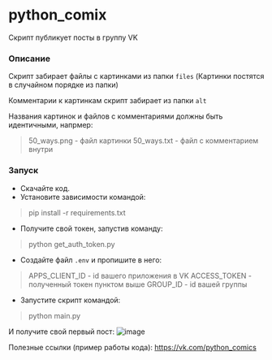 # python_comix

Скрипт публикует посты в группу VK

### Описание

Скрипт забирает файлы с картинками из папки ```files``` 
(Картинки постятся в случайном порядке из папки)

Комментарии к картинкам скрипт забирает из папки ```alt```

Названия картинок и файлов с комментариями должны быть идентичными, напрмер:
> 50_ways.png - файл картинки
> 50_ways.txt - файл с комментарием внутри

### Запуск

* Скачайте код.
* Установите зависимости командой:
  
> pip install -r requirements.txt

* Получите свой токен, запустив команду:

> python get_auth_token.py

* Создайте файл ```.env``` и пропишите в него:

> APPS_CLIENT_ID - id вашего приложения в VK
> ACCESS_TOKEN - полученный токен пунктом выше
> GROUP_ID - id вашей группы

* Запустите скрипт командой:

> python main.py 

И получите свой первый пост:
![image](https://user-images.githubusercontent.com/58893102/184844402-00b89004-a450-4213-b576-1adf5320446a.png)

Полезные ссылки (пример работы кода):
https://vk.com/python_comics

